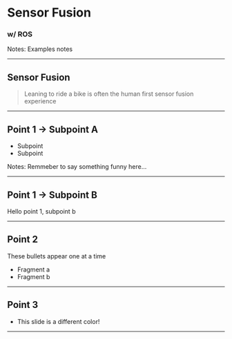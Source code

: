 # Sensor Fusion
### w/ ROS

Notes: Examples notes

---

## Sensor Fusion 

> Leaning to ride a bike is often the human first sensor fusion experience 

----

## Point 1 -> Subpoint A

* Subpoint
* Subpoint

Notes: Remmeber to say something funny here...

----

## Point 1 -> Subpoint B

Hello point 1, subpoint b

---

## Point 2

These bullets appear one at a time

* Fragment a <!-- .element: class="fragment" data-fragment-index="1" -->
* Fragment b <!-- .element: class="fragment" data-fragment-index="2" -->

---

<!-- .slide: data-background="#81ceff" -->
## Point 3

* This slide is a different color!

---
